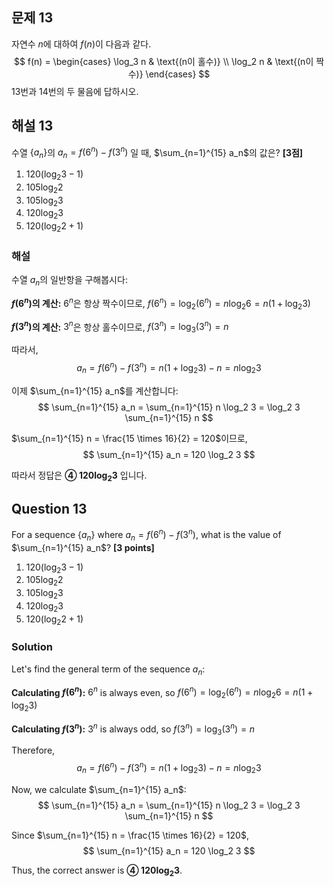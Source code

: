 ## 문제 13
자연수 $n$에 대하여 $f(n)$이 다음과 같다.
$$
f(n) = \begin{cases}
\log_3 n & \text{(n이 홀수)} \\
\log_2 n & \text{(n이 짝수)}
\end{cases}
$$
13번과 14번의 두 물음에 답하시오.

## 해설 13
수열 $\{a_n\}$의 $a_n = f(6^n) - f(3^n)$ 일 때, $\sum_{n=1}^{15} a_n$의 값은? **[3점]**

1. $120(\log_2 3 - 1)$
2. $105 \log_2 2$
3. $105 \log_2 3$
4. $120 \log_2 3$
5. $120(\log_2 2 + 1)$

### 해설
수열 $a_n$의 일반항을 구해봅시다:

**$f(6^n)$의 계산:**
$6^n$은 항상 짝수이므로, $f(6^n) = \log_2(6^n) = n \log_2 6 = n (1 + \log_2 3)$

**$f(3^n)$의 계산:**
$3^n$은 항상 홀수이므로, $f(3^n) = \log_3(3^n) = n$

따라서,
$$
a_n = f(6^n) - f(3^n) = n (1 + \log_2 3) - n = n \log_2 3
$$

이제 $\sum_{n=1}^{15} a_n$를 계산합니다:
$$
\sum_{n=1}^{15} a_n = \sum_{n=1}^{15} n \log_2 3 = \log_2 3 \sum_{n=1}^{15} n
$$

$\sum_{n=1}^{15} n = \frac{15 \times 16}{2} = 120$이므로,
$$
\sum_{n=1}^{15} a_n = 120 \log_2 3
$$

따라서 정답은 **④ $120 \log_2 3$** 입니다.

## Question 13
For a sequence $\{a_n\}$ where $a_n = f(6^n) - f(3^n)$, what is the value of $\sum_{n=1}^{15} a_n$? **[3 points]**

1. $120(\log_2 3 - 1)$
2. $105 \log_2 2$
3. $105 \log_2 3$
4. $120 \log_2 3$
5. $120(\log_2 2 + 1)$

### Solution
Let's find the general term of the sequence $a_n$:

**Calculating $f(6^n)$:**
$6^n$ is always even, so $f(6^n) = \log_2(6^n) = n \log_2 6 = n (1 + \log_2 3)$

**Calculating $f(3^n)$:**
$3^n$ is always odd, so $f(3^n) = \log_3(3^n) = n$

Therefore,
$$
a_n = f(6^n) - f(3^n) = n (1 + \log_2 3) - n = n \log_2 3
$$

Now, we calculate $\sum_{n=1}^{15} a_n$:
$$
\sum_{n=1}^{15} a_n = \sum_{n=1}^{15} n \log_2 3 = \log_2 3 \sum_{n=1}^{15} n
$$

Since $\sum_{n=1}^{15} n = \frac{15 \times 16}{2} = 120$,
$$
\sum_{n=1}^{15} a_n = 120 \log_2 3
$$

Thus, the correct answer is **④ $120 \log_2 3$**.
